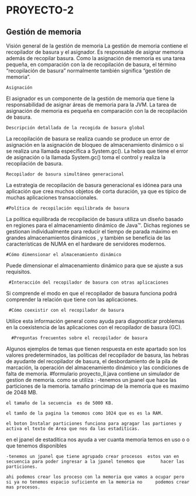 # PROYECTO-2
## Gestión de memoria
   
   Visión general de la gestión de memoria
La gestión de memoria contiene el recopilador de basura y el asignador. Es responsable de asignar memoria además de recopilar basura. Como la asignación de memoria es una tarea pequeña, en comparación con la de recopilación de basura, el término “recopilación de basura” normalmente también significa “gestión de memoria”.
    
    Asignación
El asignador es un componente de la gestión de memoria que tiene la responsabilidad de asignar áreas de memoria para la JVM. La tarea de asignación de memoria es pequeña en comparación con la de recopilación de basura.
    
    Descripción detallada de la recogida de basura global
La recopilación de basura se realiza cuando se produce un error de asignación en la asignación de bloqueo de almacenamiento dinámico o si se realiza una llamada específica a System.gc(). La hebra que tiene el error de asignación o la llamada System.gc() toma el control y realiza la recopilación de basura.
    
    Recopilador de basura simultáneo generacional
La estrategia de recopilación de basura generacional es idónea para una aplicación que crea muchos objetos de corta duración, ya que es típico de muchas aplicaciones transaccionales.
    
    #Política de recopilación equilibrada de basura
La política equilibrada de recopilación de basura utiliza un diseño basado en regiones para el almacenamiento dinámico de Java™. Dichas regiones se gestionan individualmente para reducir el tiempo de parada máximo en grandes almacenamientos dinámicos , y también se beneficia de las características de NUMA en el hardware de servidores modernos.
    
    #Cómo dimensionar el almacenamiento dinámico
Puede dimensionar el almacenamiento dinámico para que se ajuste a sus requisitos.
     
     #Interacción del recopilador de basura con otras aplicaciones
Si comprende el modo en que el recopilador de basura funciona podrá comprender la relación que tiene con las aplicaciones.

     #Cómo coexistir con el recopilador de basura
Utilice esta información general como ayuda para diagnosticar problemas en la coexistencia de las aplicaciones con el recopilador de basura (GC).

      #Preguntas frecuentes sobre el recopilador de basura
Algunos ejemplos de temas que tienen respuesta en este apartado son los valores predeterminados, las políticas del recopilador de basura, las hebras de ayudante del recopilador de basura, el desbordamiento de la pila de marcación, la operación del almacenamiento dinámico y las condiciones de falta de memoria.
  #formulario proyecto_II.java
    contiene un simulador de gestion de memoria.
    como se utiliza :
    -tenemos un jpanel que hace las particiones de la memoria.
    tamaño princimap de la memoria que es maximo de 2048 MB.
    
    el tamaño de la secuencia  es de 5000 KB.
    
    el tamño de la pagina la temomos como 1024 que es es la RAM.
    
    el boton Instalar particiones funciona para agragar las partiones y activa el texto de Area que nos da las estaditicas.
   
   en el jpanel de estaditica nos ayuda a ver cuanta memoria temos en uso o o que tenemos disponibles 
    
    -tenemos un jpanel que tiene agrupado crear procesos  estos van en secuencia para poder ingresar a la jpanel tenemos que      hacer las particiones.
    
    ahi podemos crear los proceso con la memoria que vamos a ocupar pero si ya no tenemos espacio suficiente en la memoria no     podemos crear mas procesos.
    
  
